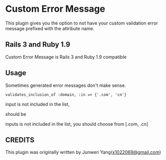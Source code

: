 Custom Error Message
====================

This plugin gives you the option to not have your custom validation error message 
prefixed with the attribute name.

Rails 3 and Ruby 1.9
--------------------

Custom Error Message is Rails 3 and Ruby 1.9 compatible

Usage
-----

Sometimes generated error messages don't make sense.

    validates_inclusion_of :domain, :in => {'.com', 'cn'}
    
input is not included in the list,

should be 

inputs is not included in the list, you should choose from [.com, .cn]


CREDITS
-------

This plugin was originally written by Junwen Yang(x1022069@gmail.com)
